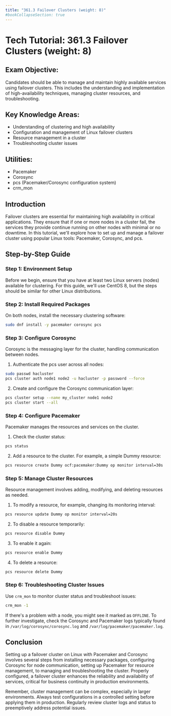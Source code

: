 ```yaml
---
title: "361.3 Failover Clusters (weight: 8)"
#bookCollapseSection: true
---
```


# Tech Tutorial: 361.3 Failover Clusters (weight: 8)

## Exam Objective:

Candidates should be able to manage and maintain highly available services using failover clusters. This includes the understanding and implementation of high-availability techniques, managing cluster resources, and troubleshooting.

## Key Knowledge Areas:

- Understanding of clustering and high availability
- Configuration and management of Linux failover clusters
- Resource management in a cluster
- Troubleshooting cluster issues

## Utilities:

- Pacemaker
- Corosync
- pcs (Pacemaker/Corosync configuration system)
- crm_mon

## Introduction

Failover clusters are essential for maintaining high availability in critical applications. They ensure that if one or more nodes in a cluster fail, the services they provide continue running on other nodes with minimal or no downtime. In this tutorial, we'll explore how to set up and manage a failover cluster using popular Linux tools: Pacemaker, Corosync, and pcs.

## Step-by-Step Guide

### Step 1: Environment Setup

Before we begin, ensure that you have at least two Linux servers (nodes) available for clustering. For this guide, we'll use CentOS 8, but the steps should be similar for other Linux distributions.

### Step 2: Install Required Packages

On both nodes, install the necessary clustering software:

```bash
sudo dnf install -y pacemaker corosync pcs
```

### Step 3: Configure Corosync

Corosync is the messaging layer for the cluster, handling communication between nodes.

1. Authenticate the pcs user across all nodes:

```bash
sudo passwd hacluster
pcs cluster auth node1 node2 -u hacluster -p password --force
```

2. Create and configure the Corosync communication layer:

```bash
pcs cluster setup --name my_cluster node1 node2
pcs cluster start --all
```

### Step 4: Configure Pacemaker

Pacemaker manages the resources and services on the cluster.

1. Check the cluster status:

```bash
pcs status
```

2. Add a resource to the cluster. For example, a simple Dummy resource:

```bash
pcs resource create Dummy ocf:pacemaker:Dummy op monitor interval=30s
```

### Step 5: Manage Cluster Resources

Resource management involves adding, modifying, and deleting resources as needed.

1. To modify a resource, for example, changing its monitoring interval:

```bash
pcs resource update Dummy op monitor interval=20s
```

2. To disable a resource temporarily:

```bash
pcs resource disable Dummy
```

3. To enable it again:

```bash
pcs resource enable Dummy
```

4. To delete a resource:

```bash
pcs resource delete Dummy
```

### Step 6: Troubleshooting Cluster Issues

Use `crm_mon` to monitor cluster status and troubleshoot issues:

```bash
crm_mon -1
```

If there's a problem with a node, you might see it marked as `OFFLINE`. To further investigate, check the Corosync and Pacemaker logs typically found in `/var/log/corosync/corosync.log` and `/var/log/pacemaker/pacemaker.log`.

## Conclusion

Setting up a failover cluster on Linux with Pacemaker and Corosync involves several steps from installing necessary packages, configuring Corosync for node communication, setting up Pacemaker for resource management, to managing and troubleshooting the cluster. Properly configured, a failover cluster enhances the reliability and availability of services, critical for business continuity in production environments.

Remember, cluster management can be complex, especially in larger environments. Always test configurations in a controlled setting before applying them in production. Regularly review cluster logs and status to preemptively address potential issues.